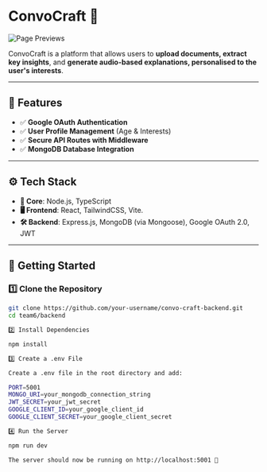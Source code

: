 # **ConvoCraft** 🚀  
![Page Previews](https://github.com/user-attachments/assets/8ee3d0fe-91e3-4ece-80ff-0d441bf9b662)

ConvoCraft is a platform that allows users to **upload documents, extract key insights**, and **generate audio-based explanations, personalised to the user's interests**.

---

## **📌 Features**
- ✅ **Google OAuth Authentication**
- ✅ **User Profile Management** (Age & Interests)  
- ✅ **Secure API Routes with Middleware**  
- ✅ **MongoDB Database Integration**  

---

## **⚙️ Tech Stack**
- **🧩 Core**: Node.js, TypeScript
- **🖥️ Frontend**: React, TailwindCSS, Vite.
- **🛠️ Backend**: Express.js, MongoDB (via Mongoose), Google OAuth 2.0, JWT


---

## **🚀 Getting Started**
### **1️⃣ Clone the Repository**
```sh
git clone https://github.com/your-username/convo-craft-backend.git
cd team6/backend

2️⃣ Install Dependencies

npm install

3️⃣ Create a .env File

Create a .env file in the root directory and add:

PORT=5001
MONGO_URI=your_mongodb_connection_string
JWT_SECRET=your_jwt_secret
GOOGLE_CLIENT_ID=your_google_client_id
GOOGLE_CLIENT_SECRET=your_google_client_secret

4️⃣ Run the Server

npm run dev

The server should now be running on http://localhost:5001 🚀

